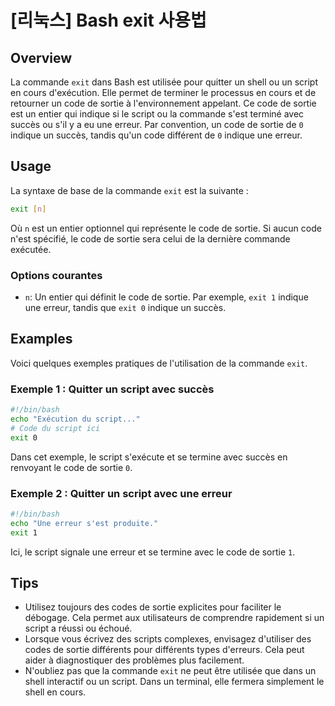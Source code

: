 # [리눅스] Bash exit 사용법

## Overview
La commande `exit` dans Bash est utilisée pour quitter un shell ou un script en cours d'exécution. Elle permet de terminer le processus en cours et de retourner un code de sortie à l'environnement appelant. Ce code de sortie est un entier qui indique si le script ou la commande s'est terminé avec succès ou s'il y a eu une erreur. Par convention, un code de sortie de `0` indique un succès, tandis qu'un code différent de `0` indique une erreur.

## Usage
La syntaxe de base de la commande `exit` est la suivante :

```bash
exit [n]
```

Où `n` est un entier optionnel qui représente le code de sortie. Si aucun code n'est spécifié, le code de sortie sera celui de la dernière commande exécutée.

### Options courantes
- `n`: Un entier qui définit le code de sortie. Par exemple, `exit 1` indique une erreur, tandis que `exit 0` indique un succès.

## Examples
Voici quelques exemples pratiques de l'utilisation de la commande `exit`.

### Exemple 1 : Quitter un script avec succès
```bash
#!/bin/bash
echo "Exécution du script..."
# Code du script ici
exit 0
```
Dans cet exemple, le script s'exécute et se termine avec succès en renvoyant le code de sortie `0`.

### Exemple 2 : Quitter un script avec une erreur
```bash
#!/bin/bash
echo "Une erreur s'est produite."
exit 1
```
Ici, le script signale une erreur et se termine avec le code de sortie `1`.

## Tips
- Utilisez toujours des codes de sortie explicites pour faciliter le débogage. Cela permet aux utilisateurs de comprendre rapidement si un script a réussi ou échoué.
- Lorsque vous écrivez des scripts complexes, envisagez d'utiliser des codes de sortie différents pour différents types d'erreurs. Cela peut aider à diagnostiquer des problèmes plus facilement.
- N'oubliez pas que la commande `exit` ne peut être utilisée que dans un shell interactif ou un script. Dans un terminal, elle fermera simplement le shell en cours.
